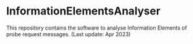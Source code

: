 # InformationElementsAnalyser
This repository contains the software to analyse Information Elements of probe request messages. (Last update: Apr 2023)
